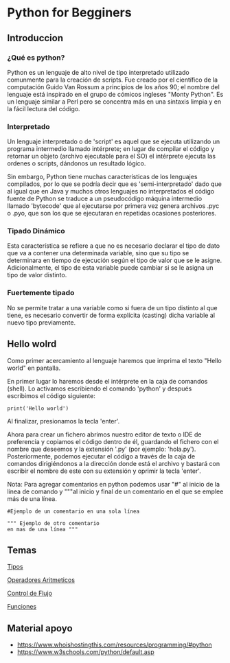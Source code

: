 # Python for Begginers

## Introduccion 

###    ¿Qué es python?
Python es un lenguaje de alto nivel de tipo interpretado utilizado comunmente para la creación de scripts. Fue creado por el científico de la computación Guido Van Rossum a principios de los años 90; el nombre del lenguaje está inspirado en el grupo de cómicos ingleses "Monty Python". Es un lenguaje similar a Perl pero se concentra más en una sintaxis limpia y en la fácil lectura del código.

###    Interpretado
Un lenguaje interpretado o de 'script' es aquel que se ejecuta utilizando un programa intermedio llamado intérprete; en lugar de compilar el código y retornar un objeto (archivo ejecutable para el SO) el intérprete ejecuta las ordenes o scripts, dándonos un resultado lógico.

Sin embargo, Python tiene muchas características de los lenguajes compilados, por lo que se podría decir que es 'semi-interpretado' dado que al igual que en Java y muchos otros lenguajes no interpretados el código fuente de Python se traduce a un pseudocódigo máquina intermedio llamado 'bytecode' que al ejecutarse por primera vez genera archivos .pyc o .pyo, que son los que se ejecutaran en repetidas ocasiones posteriores.

###    Tipado Dinámico
Esta característica se refiere a que no es necesario declarar el tipo de dato que va a contener una determinada variable, sino que su tipo se determinara en tiempo de ejecución según el tipo de valor que se le asigne. Adicionalmente, el tipo de esta variable puede cambiar si se le asigna un tipo de valor distinto.

###    Fuertemente tipado
No se permite tratar a una variable como si fuera de un tipo distinto al que tiene, es necesario convertir de forma explícita (casting) dicha variable al nuevo tipo previamente.

## Hello wolrd

Como primer acercamiento al lenguaje haremos que imprima el texto "Hello world" en pantalla. 

En primer lugar lo haremos desde el intérprete en la caja de comandos (shell).
Lo activamos escribiendo el comando 'python' y después escribimos el código siguiente:

    print('Hello world')

Al finalizar, presionamos la tecla 'enter'. 

Ahora para crear un fichero abrimos nuestro editor de texto o IDE de preferencia y copiamos el código dentro de él, guardando el fichero con el nombre que deseemos y la extensión '.py' (por ejemplo: 'hola.py'). Posteriormente, podemos ejecutar el código a través de la caja de comandos dirigiéndonos a la dirección donde está el archivo y bastará con escribir el nombre de este con su extensión y oprimir la tecla 'enter'.

Nota: Para agregar comentarios en python podemos usar "#" al inicio de la línea de comando y """al inicio y final de un comentario en el que se emplee más de una línea.

    #Ejemplo de un comentario en una sola línea

    """ Ejemplo de otro comentario
    en mas de una línea """

## Temas

[Tipos](/pythonBegginers/Tipos/Tipos.md)

[Operadores Aritmeticos](/PythonBegginers/OperadoresArit/Operadores.md)

[Control de Flujo](/PythonBegginers/ControlFlujo/ControlFlujo.md)

[Funciones](/PythonBegginers/Funciones/Funciones.md)

##   Material apoyo
* https://www.whoishostingthis.com/resources/programming/#python
* https://www.w3schools.com/python/default.asp


